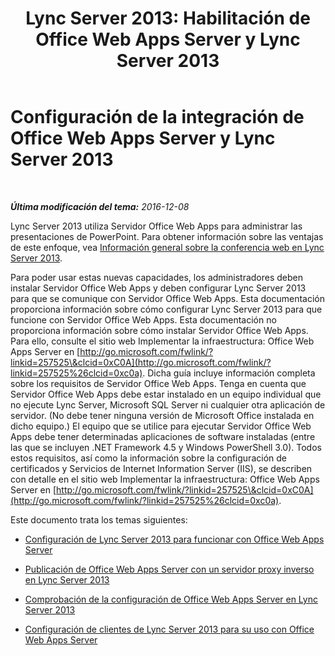 ﻿---
title: 'Lync Server 2013: Habilitación de Office Web Apps Server y Lync Server 2013'
TOCTitle: Habilitación de Office Web Apps Server y Lync Server 2013
ms:assetid: 3370ab55-9949-4f32-b88b-5cffed6aaad8
ms:mtpsurl: https://technet.microsoft.com/es-es/library/JJ204792(v=OCS.15)
ms:contentKeyID: 48274875
ms.date: 01/07/2017
mtps_version: v=OCS.15
ms.translationtype: HT
---

# Configuración de la integración de Office Web Apps Server y Lync Server 2013

 

_**Última modificación del tema:** 2016-12-08_

Lync Server 2013 utiliza Servidor Office Web Apps para administrar las presentaciones de PowerPoint. Para obtener información sobre las ventajas de este enfoque, vea [Información general sobre la conferencia web en Lync Server 2013](lync-server-2013-web-conferencing-overview.md).

Para poder usar estas nuevas capacidades, los administradores deben instalar Servidor Office Web Apps y deben configurar Lync Server 2013 para que se comunique con Servidor Office Web Apps. Esta documentación proporciona información sobre cómo configurar Lync Server 2013 para que funcione con Servidor Office Web Apps. Esta documentación no proporciona información sobre cómo instalar Servidor Office Web Apps. Para ello, consulte el sitio web Implementar la infraestructura: Office Web Apps Server en [http://go.microsoft.com/fwlink/?linkid=257525\&clcid=0xC0A](http://go.microsoft.com/fwlink/?linkid=257525%26clcid=0xc0a). Dicha guía incluye información completa sobre los requisitos de Servidor Office Web Apps. Tenga en cuenta que Servidor Office Web Apps debe estar instalado en un equipo individual que no ejecute Lync Server, Microsoft SQL Server ni cualquier otra aplicación de servidor. (No debe tener ninguna versión de Microsoft Office instalada en dicho equipo.) El equipo que se utilice para ejecutar Servidor Office Web Apps debe tener determinadas aplicaciones de software instaladas (entre las que se incluyen .NET Framework 4.5 y Windows PowerShell 3.0). Todos estos requisitos, así como la información sobre la configuración de certificados y Servicios de Internet Information Server (IIS), se describen con detalle en el sitio web Implementar la infraestructura: Office Web Apps Server en [http://go.microsoft.com/fwlink/?linkid=257525\&clcid=0xC0A](http://go.microsoft.com/fwlink/?linkid=257525%26clcid=0xc0a).

Este documento trata los temas siguientes:

  - [Configuración de Lync Server 2013 para funcionar con Office Web Apps Server](lync-server-2013-configuring-lync-server-2013-to-work-with-office-web-apps-server.md)

  - [Publicación de Office Web Apps Server con un servidor proxy inverso en Lync Server 2013](lync-server-2013-publishing-office-web-apps-server-using-a-reverse-proxy-server.md)

  - [Comprobación de la configuración de Office Web Apps Server en Lync Server 2013](lync-server-2013-validating-the-configuration-of-office-web-apps-server.md)

  - [Configuración de clientes de Lync Server 2013 para su uso con Office Web Apps Server](lync-server-2013-configuring-clients-for-use-with-office-web-apps-server.md)

